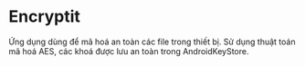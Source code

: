 # Encryptit
Ứng dụng dùng để mã hoá an toàn các file trong thiết bị. 
Sử dụng thuật toán mã hoá AES, các khoá được lưu an toàn trong AndroidKeyStore.

